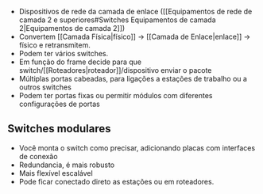 - Dispositivos de rede da camada de enlace ([[Equipamentos de rede de camada 2 e superiores#Switches Equipamentos de camada 2|Equipamentos de camada 2]])
- Convertem [[Camada Física|físico]] -> [[Camada de Enlace|enlace]] -> físico e retransmitem.
- Podem ter vários switches.
- Em função do frame decide para que switch/[[Roteadores|roteador]]/dispositivo enviar o pacote
- Múltiplas portas cabeadas, para ligações a estações de trabalho ou a outros switches
- Podem ter portas fixas ou permitir módulos com diferentes configurações de portas


## Switches modulares
- Você monta o switch como precisar, adicionando placas com interfaces de conexão
- Redundancia, é mais robusto 
- Mais flexível escalável
- Pode ficar conectado direto as estações ou em roteadores.